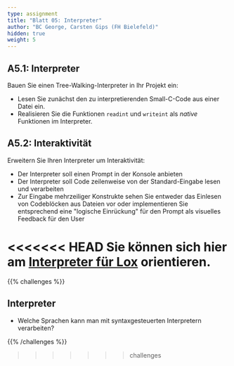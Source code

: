 ```yaml
---
type: assignment
title: "Blatt 05: Interpreter"
author: "BC George, Carsten Gips (FH Bielefeld)"
hidden: true
weight: 5
---
```



## A5.1: Interpreter

Bauen Sie einen Tree-Walking-Interpreter in Ihr Projekt ein:

*   Lesen Sie zunächst den zu interpretierenden Small-C-Code aus einer Datei ein.
*   Realisieren Sie die Funktionen `readint` und `writeint` als *native* Funktionen im Interpreter.


## A5.2: Interaktivität

Erweitern Sie Ihren Interpreter um Interaktivität:

*   Der Interpreter soll einen Prompt in der Konsole anbieten
*   Der Interpreter soll Code zeilenweise von der Standard-Eingabe lesen und verarbeiten
*   Zur Eingabe mehrzeiliger Konstrukte sehen Sie entweder das Einlesen von
    Codeblöcken aus Dateien vor oder implementieren Sie entsprechend eine "logische
    Einrückung" für den Prompt als visuelles Feedback für den User

<<<<<<< HEAD
Sie können sich hier am [Interpreter für Lox](https://craftinginterpreters.com/a-tree-walk-interpreter.html) orientieren.
=======
{{% challenges %}}

## Interpreter

* Welche Sprachen kann man mit syntaxgesteuerten Interpretern verarbeiten?


{{% /challenges %}}
>>>>>>> challenges
